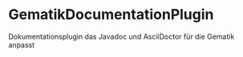 # GematikDocumentationPlugin

Dokumentationsplugin das Javadoc und AsciiDoctor für die Gematik anpasst